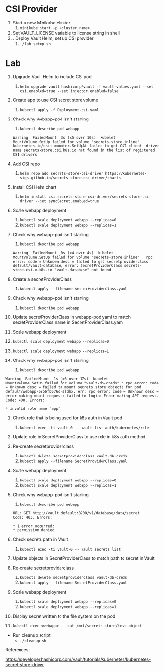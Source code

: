 # CSI Provider

1. Start a new Minikube cluster
   1. `minikube start -p <cluster_name>`
2. Set VAULT_LICENSE variable to license string in shell
3. . Deploy Vault Helm, set up CSI provider
   1. `./lab_setup.sh`

# Lab

1. Upgrade Vault Helm to include CSI pod
   1. `helm upgrade vault hashicorp/vault -f vault-values.yaml --set csi.enabled=true --set injector.enabled=false`
2. Create app to use CSI secret store volume
   1. `kubectl apply -f Deployment-csi.yaml`
3. Check why webapp-pod isn't starting
   1. `kubectl describe pod webapp`
   
   ```
   Warning  FailedMount  3s (x5 over 10s)  kubelet            MountVolume.SetUp failed for volume "secrets-store-inline" : kubernetes.io/csi: mounter.SetUpAt failed to get CSI client: driver name secrets-store.csi.k8s.io not found in the list of registered CSI drivers
   ```

4. Add CSI repo
   1. `helm repo add secrets-store-csi-driver https://kubernetes-sigs.github.io/secrets-store-csi-driver/charts`
5. Install CSI Helm chart
   1. `helm install csi secrets-store-csi-driver/secrets-store-csi-driver --set syncSecret.enabled=true`
6. Scale webapp deployment
   1. `kubectl scale deployment webapp --replicas=0`
   2. `kubectl scale deployment webapp --replicas=1`
7. Check why webapp-pod isn't starting
   1. `kubectl describe pod webapp`
   
   ```
   Warning  FailedMount  0s (x4 over 4s)  kubelet            MountVolume.SetUp failed for volume "secrets-store-inline" : rpc error: code = Unknown desc = failed to get secretproviderclass default/vault-database, error: SecretProviderClass.secrets-store.csi.x-k8s.io "vault-database" not found
   ```

8. Create a secretProviderClass
   1. `kubectl apply --filename SecretProviderClass.yaml`
9. Check why webapp-pod isn't starting
   1. `kubectl describe pod webapp`
10. Update secretProviderClass in webapp-pod.yaml to match secretProviderClass name in SecretProviderClass.yaml
11. Scale webapp deployment
   1. `kubectl scale deployment webapp --replicas=0`
   2. `kubectl scale deployment webapp --replicas=1`
12. Check why webapp-pod isn't starting
    1.  `kubectl describe pod webapp`
    
   ```
   Warning  FailedMount  1s (x6 over 17s)  kubelet            MountVolume.SetUp failed for volume "vault-db-creds" : rpc error: code = Unknown desc = failed to mount secrets store objects for pod default/webapp-58b6fb576d-sldhx, err: rpc error: code = Unknown desc = error making mount request: failed to login: Error making API request.
   Code: 400. Errors:

   * invalid role name "app"
   ```

1. Check role that is being used for k8s auth in Vault pod
   1.  `kubectl exec -ti vault-0 -- vault list auth/kubernetes/role`
2. Update role in SecretProviderClass to use role in k8s auth method
3. Re-create secretproviderclass
   1.  `kubectl delete secretproviderclass vault-db-creds`
   2.  `kubectl apply --filename SecretProviderClass.yaml`
4. Scale webapp deployment
   1. `kubectl scale deployment webapp --replicas=0`
   2. `kubectl scale deployment webapp --replicas=1`
5. Check why webapp-pod isn't starting
   1.  `kubectl describe pod webapp`

   ```
   URL: GET http://vault.default:8200/v1/database/data/secret
   Code: 403. Errors:

   * 1 error occurred:
   * permission denied 
   ```

6. Check secrets path in Vault
   1. `kubectl exec -ti vault-0 -- vault secrets list`
7. Update objects in SecretProviderClass to match path to secret in Vault
8. Re-create secretproviderclass
   1. `kubectl delete secretproviderclass vault-db-creds`
   2. `kubectl apply --filename SecretProviderClass.yaml`
9. Scale webapp deployment
   1. `kubectl scale deployment webapp --replicas=0`
   2. `kubectl scale deployment webapp --replicas=1`
10. Display secret written to the file system on the pod
   1. `kubectl exec <webapp> -- cat /mnt/secrets-store/test-object`

* Run cleanup script
  * `./cleanup.sh`

References:

https://developer.hashicorp.com/vault/tutorials/kubernetes/kubernetes-secret-store-driver
